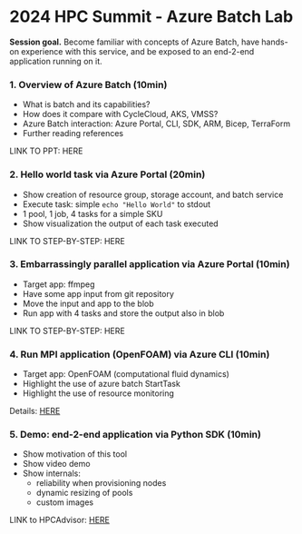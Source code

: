 # 2024 HPC Summit - Azure Batch Lab


**Session goal.** Become familiar with concepts of Azure Batch, have hands-on
experience with this service, and be exposed to an end-2-end application running
on it.


### 1. Overview of Azure Batch (10min)

- What is batch and its capabilities?
- How does it compare with CycleCloud, AKS, VMSS?
- Azure Batch interaction: Azure Portal, CLI, SDK, ARM, Bicep, TerraForm
- Further reading references

LINK TO PPT: HERE


### 2. Hello world task via Azure Portal (20min)

- Show creation of resource group, storage account, and batch service
- Execute task: simple `echo "Hello World"` to stdout
- 1 pool, 1 job, 4 tasks for a simple SKU
- Show visualization the output of each task executed

LINK TO STEP-BY-STEP: HERE


### 3. Embarrassingly parallel application via Azure Portal (10min)

- Target app: ffmpeg
- Have some app input from git repository
- Move the input and app to the blob
- Run app with 4 tasks and store the output also in blob

LINK TO STEP-BY-STEP: HERE


### 4. Run MPI application (OpenFOAM) via Azure CLI (10min)

- Target app: OpenFOAM (computational fluid dynamics)
- Highlight the use of azure batch StartTask
- Highlight the use of resource monitoring

Details: [HERE](./batchmpicli/README.md)

### 5. Demo: end-2-end application via Python SDK (10min)

- Show motivation of this tool
- Show video demo
- Show internals:
    - reliability when provisioning nodes
    - dynamic resizing of pools
    - custom images

LINK to HPCAdvisor: [HERE](https://azure.github.io/hpcadvisor/)
